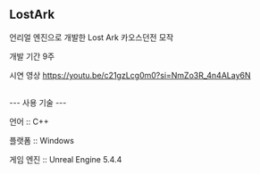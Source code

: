 ## LostArk
언리얼 엔진으로 개발한 Lost Ark 카오스던전 모작

개발 기간 9주

시연 영상 https://youtu.be/c21gzLcg0m0?si=NmZo3R_4n4ALay6N

##
--- 사용 기술 ---

언어 :: C++

플랫폼 :: Windows

게임 엔진 :: Unreal Engine 5.4.4
